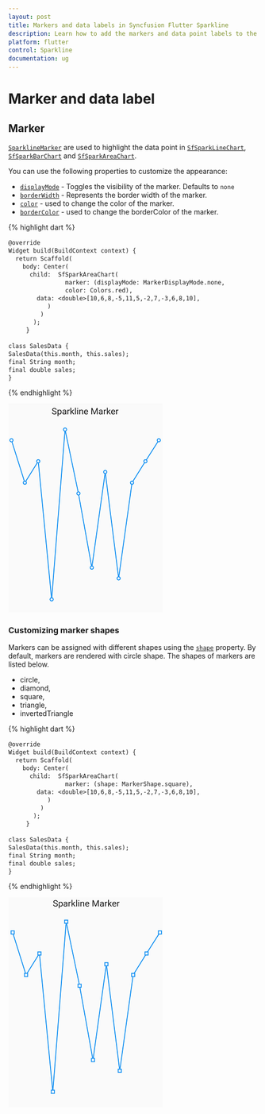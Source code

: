 ```yaml
---
layout: post
title: Markers and data labels in Syncfusion Flutter Sparkline
description: Learn how to add the markers and data point labels to the series available in the Syncfusion Flutter Sparkline widget.
platform: flutter
control: Sparkline
documentation: ug
---
```


# Marker and data label

## Marker

[`SparklineMarker`]() are used to highlight the data point in [`SfSparkLineChart`](), [`SfSparkBarChart`]() and [`SfSparkAreaChart`](). 

You can use the following properties to customize the appearance:

* [`displayMode`]() - Toggles the visibility of the marker. Defaults to `none`
* [`borderWidth`]() - Represents the border width of the marker.
* [`color`]() - used to change the color of the marker.
* [`borderColor`]() - used to change the borderColor of the marker.

{% highlight dart %} 

    @override
    Widget build(BuildContext context) {
      return Scaffold(
        body: Center(
          child:  SfSparkAreaChart(
                    marker: (displayMode: MarkerDisplayMode.none,
                    color: Colors.red),
            data: <double>[10,6,8,-5,11,5,-2,7,-3,6,8,10],
               )
             )
           );
         }

    class SalesData {
    SalesData(this.month, this.sales);
    final String month;
    final double sales;
    }

{% endhighlight %}

![Sparkline marker](images/marker/spark-marker-circle.png)

### Customizing marker shapes

Markers can be assigned with different shapes using the [`shape`]() property. By default, markers are rendered with circle shape. The shapes of markers are listed below.

* circle,
* diamond,
* square,
* triangle,
* invertedTriangle

{% highlight dart %} 

    @override
    Widget build(BuildContext context) {
      return Scaffold(
        body: Center(
          child:  SfSparkAreaChart(
                    marker: (shape: MarkerShape.square),
            data: <double>[10,6,8,-5,11,5,-2,7,-3,6,8,10],
               )
             )
           );
         }

    class SalesData {
    SalesData(this.month, this.sales);
    final String month;
    final double sales;
    }

{% endhighlight %}

![Sparkline marker shape](images/marker/spark-marker-square.png)